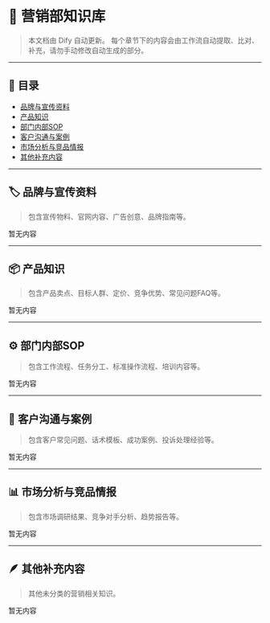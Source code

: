 # 📘 营销部知识库

> 本文档由 Dify 自动更新。
> 每个章节下的内容会由工作流自动提取、比对、补充，请勿手动修改自动生成的部分。

---

## 📂 目录

- [品牌与宣传资料](#品牌与宣传资料)
- [产品知识](#产品知识)
- [部门内部SOP](#部门内部sop)
- [客户沟通与案例](#客户沟通与案例)
- [市场分析与竞品情报](#市场分析与竞品情报)
- [其他补充内容](#其他补充内容)

---

## 🏷️ 品牌与宣传资料
> 包含宣传物料、官网内容、广告创意、品牌指南等。

<!-- DIFY-SECTION: marketing_brand -->
暂无内容
<!-- /DIFY-SECTION: marketing_brand -->

---

## 📦 产品知识
> 包含产品卖点、目标人群、定价、竞争优势、常见问题FAQ等。

<!-- DIFY-SECTION: marketing_product -->
暂无内容
<!-- /DIFY-SECTION: marketing_product -->

---

## ⚙️ 部门内部SOP
> 包含工作流程、任务分工、标准操作流程、培训内容等。

<!-- DIFY-SECTION: marketing_sop -->
暂无内容
<!-- /DIFY-SECTION: marketing_sop -->

---

## 💬 客户沟通与案例
> 包含客户常见问题、话术模板、成功案例、投诉处理经验等。

<!-- DIFY-SECTION: marketing_client -->
暂无内容
<!-- /DIFY-SECTION: marketing_client -->

---

## 📊 市场分析与竞品情报
> 包含市场调研结果、竞争对手分析、趋势报告等。

<!-- DIFY-SECTION: marketing_analysis -->
暂无内容
<!-- /DIFY-SECTION: marketing_analysis -->

---

## 🪶 其他补充内容
> 其他未分类的营销相关知识。

<!-- DIFY-SECTION: marketing_misc -->
暂无内容
<!-- /DIFY-SECTION: marketing_misc -->
